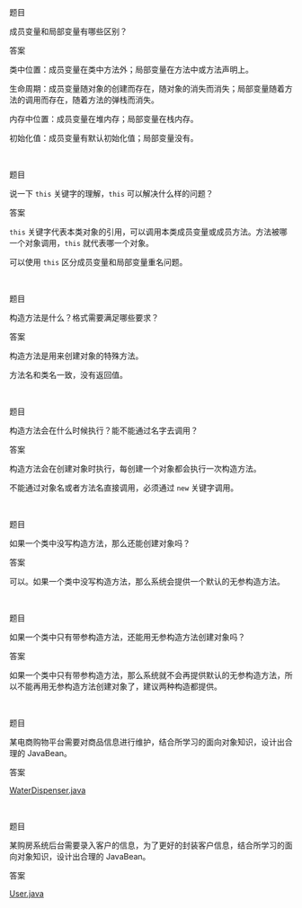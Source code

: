 题目

成员变量和局部变量有哪些区别？

答案

类中位置：成员变量在类中方法外；局部变量在方法中或方法声明上。

生命周期：成员变量随对象的创建而存在，随对象的消失而消失；局部变量随着方法的调用而存在，随着方法的弹栈而消失。

内存中位置：成员变量在堆内存；局部变量在栈内存。

初始化值：成员变量有默认初始化值；局部变量没有。

<br>

题目

说一下 `this` 关键字的理解，`this` 可以解决什么样的问题？

答案

`this` 关键字代表本类对象的引用，可以调用本类成员变量或成员方法。方法被哪一个对象调用，`this` 就代表哪一个对象。

可以使用 `this` 区分成员变量和局部变量重名问题。

<br>

题目

构造方法是什么？格式需要满足哪些要求？

答案

构造方法是用来创建对象的特殊方法。

方法名和类名一致，没有返回值。

<br>

题目

构造方法会在什么时候执行？能不能通过名字去调用？

答案

构造方法会在创建对象时执行，每创建一个对象都会执行一次构造方法。

不能通过对象名或者方法名直接调用，必须通过 `new` 关键字调用。

<br>

题目

如果一个类中没写构造方法，那么还能创建对象吗？  

答案

可以。如果一个类中没写构造方法，那么系统会提供一个默认的无参构造方法。

<br>

题目

如果一个类中只有带参构造方法，还能用无参构造方法创建对象吗？

答案

如果一个类中只有带参构造方法，那么系统就不会再提供默认的无参构造方法，所以不能再用无参构造方法创建对象了，建议两种构造都提供。

<br>

题目

某电商购物平台需要对商品信息进行维护，结合所学习的面向对象知识，设计出合理的 JavaBean。

答案

[WaterDispenser.java](./src/day5/WaterDispenser.java)

<br>

题目

某购房系统后台需要录入客户的信息，为了更好的封装客户信息，结合所学习的面向对象知识，设计出合理的 JavaBean。

答案

[User.java](./src/day5/User.java)